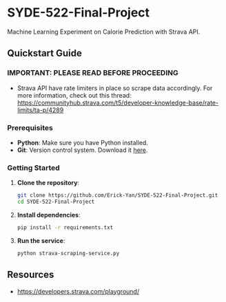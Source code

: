 # SYDE-522-Final-Project

Machine Learning Experiment on Calorie Prediction with Strava API.

## Quickstart Guide

### IMPORTANT: PLEASE READ BEFORE PROCEEDING
- Strava API have rate limiters in place so scrape data accordingly. For more information, check out this thread: https://communityhub.strava.com/t5/developer-knowledge-base/rate-limits/ta-p/4289

### Prerequisites

- **Python**: Make sure you have Python installed.
- **Git**: Version control system. Download it [here](https://git-scm.com/).

### Getting Started

1. **Clone the repository**:

   ```sh
   git clone https://github.com/Erick-Yan/SYDE-522-Final-Project.git
   cd SYDE-522-Final-Project
   ```

2. **Install dependencies**:

   ```sh
   pip install -r requirements.txt
   ```

3. **Run the service**:

   ```sh
   python strava-scraping-service.py
   ```

## Resources
- https://developers.strava.com/playground/